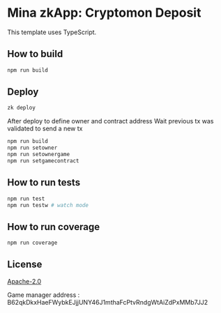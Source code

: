 # Mina zkApp: Cryptomon Deposit

This template uses TypeScript.

## How to build

```sh
npm run build
```

## Deploy
```sh
zk deploy
```

After deploy to define owner and contract address
Wait previous tx was validated to send a new tx
```sh
npm run build
npm run setowner
npm run setownergame
npm run setgamecontract
```


## How to run tests

```sh
npm run test
npm run testw # watch mode
```

## How to run coverage

```sh
npm run coverage
```

## License

[Apache-2.0](LICENSE)


Game manager address : B62qkDkxHaeFWybkEJjjUNY46J1mthaFcPtvRndgWtAiZdPxMMb7JJ2